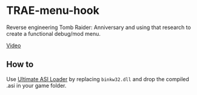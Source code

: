# TRAE-menu-hook

Reverse engineering Tomb Raider: Anniversary and using that research to create a functional debug/mod menu.

[Video](https://www.youtube.com/watch?v=bXgBKVIS9cY)

## How to

Use [Ultimate ASI Loader](https://github.com/ThirteenAG/Ultimate-ASI-Loader/releases) by replacing `binkw32.dll` and drop the compiled .asi in your game folder.
